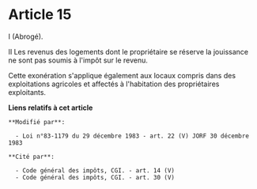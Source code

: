 # Article 15

I (Abrogé).

II Les revenus des logements dont le propriétaire se réserve la jouissance ne sont pas soumis à l'impôt sur le revenu.

Cette exonération s'applique également aux locaux compris dans des exploitations agricoles et affectés à l'habitation des
propriétaires exploitants.

**Liens relatifs à cet article**

	**Modifié par**:

	  - Loi n°83-1179 du 29 décembre 1983 - art. 22 (V) JORF 30 décembre 1983

	**Cité par**:

	  - Code général des impôts, CGI. - art. 14 (V)
	  - Code général des impôts, CGI. - art. 30 (V)
